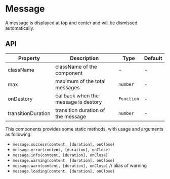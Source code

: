 # Message

A message is displayed at top and center and will be dismissed automatically.

<div id="demos"></div>

## API

| Property           | Description                          | Type       | Default |
| ------------------ | ------------------------------------ | ---------- | ------- |
| className          | className of the component           | -          | -       |
| max                | maximum of the total messages        | `number`   | -       |
| onDestory          | callback when the message is destory | `Function` | -       |
| transitionDuration | transition duration of the message   | `number`   | -       |

This components provides some static methods, with usage and arguments as following:

- `message.success(content, [duration], onClose)`
- `message.error(content, [duration], onClose)`
- `message.info(content, [duration], onClose)`
- `message.warning(content, [duration], onClose)`
- `message.warn(content, [duration], onClose)` // alias of warning
- `message.loading(content, [duration], onClose)`
